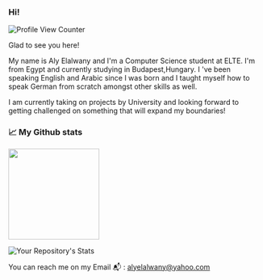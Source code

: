 <!--![ME](MEUpdated.jpg)-->

### Hi!
![Profile View Counter](https://komarev.com/ghpvc/?username=AlexHelmutSonntag)

Glad to see you here! 

My name is Aly Elalwany and I'm a Computer Science student at ELTE. I'm from Egypt and currently studying in Budapest,Hungary.
I 've been speaking English and Arabic since I was born and I taught myself how to speak German from scratch amongst other skills as well.

I am currently taking on projects by University and looking forward to getting challenged on something that will expand my boundaries!

### :chart_with_upwards_trend: My Github stats 

<img height="180em" src="https://github-readme-stats.vercel.app/api?username=AlexHelmutSonntag&show_icons=true&hide_border=true&&count_private=true&include_all_commits=true" />

![Your Repository's Stats](https://github-readme-stats.vercel.app/api/top-langs/?username=AlexHelmutSonntag&theme=blue-green)


You can reach me on my Email
:mailbox_with_mail: : alyelalwany@yahoo.com



<!--
**AlexHelmutSonntag/AlexHelmutSonntag** is a ✨ _special_ ✨ repository because its `README.md` (this file) appears on your GitHub profile.

Here are some ideas to get you started:

- 🔭 I’m currently working on ...
- 🌱 I’m currently learning ...
- 👯 I’m looking to collaborate on ...
- 🤔 I’m looking for help with ...
- 💬 Ask me about ...
- 📫 How to reach me: ...
- 😄 Pronouns: ...
- ⚡ Fun fact: ...
-->
